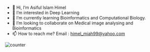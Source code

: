- 👋 Hi, I’m Asiful Islam Himel
- 👀 I’m interested in Deep Learning
- 🌱 I’m currently learning Bioinformatics and Computational Biology.
- 💞️ I’m looking to collaborate on Medical image analysing and Bioinformatics
- 📫 How to reach me? Email : himel_miah99@yahoo.com


![counter](https://env80by2p3gw493.m.pipedream.net)

<!---
himel99/himel99 is a ✨ special ✨ repository because its `README.md` (this file) appears on your GitHub profile.
You can click the Preview link to take a look at your changes.
--->
